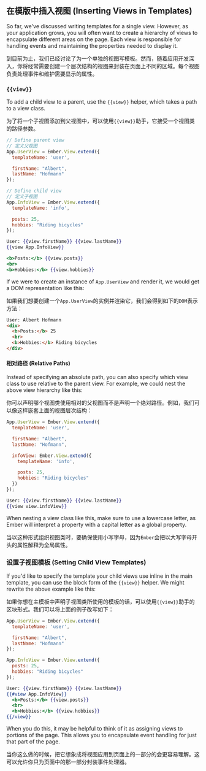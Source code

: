 ## 在模版中插入视图 (Inserting Views in Templates)

So far, we've discussed writing templates for a single view. However, as your application grows, you will often want to create a hierarchy of views to encapsulate different areas on the page. Each view is responsible for handling events and maintaining the properties needed to display it.

到目前为止，我们已经讨论了为一个单独的视图写模板。然而，随着应用开发深入，你将经常需要创建一个层次结构的视图来封装在页面上不同的区域。每个视图负责处理事件和维护需要显示的属性。

### `{{view}}`

To add a child view to a parent, use the `{{view}}` helper, which takes a path to a view class.

为了将一个子视图添加到父视图中，可以使用`{{view}}`助手，它接受一个视图类的路径参数。

```javascript
// Define parent view
// 定义父视图
App.UserView = Ember.View.extend({
  templateName: 'user',

  firstName: "Albert",
  lastName: "Hofmann"
});

// Define child view
// 定义子视图
App.InfoView = Ember.View.extend({
  templateName: 'info',

  posts: 25,
  hobbies: "Riding bicycles"
});
```

```handlebars
User: {{view.firstName}} {{view.lastName}}
{{view App.InfoView}}
```

```handlebars
<b>Posts:</b> {{view.posts}}
<br>
<b>Hobbies:</b> {{view.hobbies}}
```

If we were to create an instance of `App.UserView` and render it, we would get
a DOM representation like this:

如果我们想要创建一个`App.UserView`的实例并渲染它，我们会得到如下的`DOM`表示方法：

```html
User: Albert Hofmann
<div>
  <b>Posts:</b> 25
  <br>
  <b>Hobbies:</b> Riding bicycles
</div>
```

#### 相对路径 (Relative Paths)

Instead of specifying an absolute path, you can also specify which view class
to use relative to the parent view. For example, we could nest the above view
hierarchy like this:

你可以声明哪个视图类使用相对的父视图而不是声明一个绝对路径。例如，我们可以像这样嵌套上面的视图层次结构：

```javascript
App.UserView = Ember.View.extend({
  templateName: 'user',

  firstName: "Albert",
  lastName: "Hofmann",

  infoView: Ember.View.extend({
    templateName: 'info',

    posts: 25,
    hobbies: "Riding bicycles"
  })
});
```

```handlebars
User: {{view.firstName}} {{view.lastName}}
{{view view.infoView}}
```

When nesting a view class like this, make sure to use a lowercase
letter, as Ember will interpret a property with a capital letter as a
global property.

当以这种形式组织视图类时，要确保使用小写字母，因为`Ember`会把以大写字母开头的属性解释为全局属性。

### 设置子视图模板 (Setting Child View Templates)

If you'd like to specify the template your child views use inline in
the main template, you can use the block form of the `{{view}}` helper.
We might rewrite the above example like this:

如果你想在主模板中声明子视图类所使用的模板的话，可以使用`{{view}}`助手的区块形式。我们可以将上面的例子改写如下：

```javascript
App.UserView = Ember.View.extend({
  templateName: 'user',

  firstName: "Albert",
  lastName: "Hofmann"
});

App.InfoView = Ember.View.extend({
  posts: 25,
  hobbies: "Riding bicycles"
});
```

```handlebars
User: {{view.firstName}} {{view.lastName}}
{{#view App.InfoView}}
  <b>Posts:</b> {{view.posts}}
  <br>
  <b>Hobbies:</b> {{view.hobbies}}
{{/view}}
```

When you do this, it may be helpful to think of it as assigning views to
portions of the page. This allows you to encapsulate event handling for just
that part of the page.

当你这么做的时候，把它想象成将视图应用到页面上的一部分的会更容易理解。这可以允许你只为页面中的那一部分封装事件处理器。